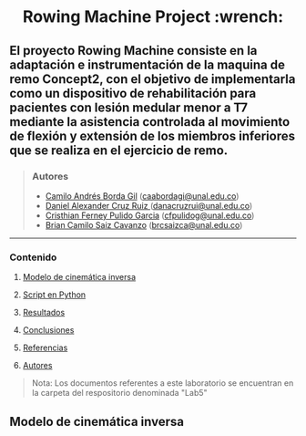 
<h1 align="center"> Rowing Machine Project :wrench: </h1> 

El proyecto Rowing Machine consiste en la adaptación e instrumentación de la maquina de remo Concept2, con el objetivo de implementarla como un dispositivo de rehabilitación para pacientes con lesión medular menor a T7 mediante la asistencia controlada al movimiento de flexión y extensión de los miembros inferiores que se realiza en el ejercicio de remo. 
---
> ### Autores
> 
> - [Camilo Andrés Borda Gil](https://github.com/Canborda) (caabordagi@unal.edu.co) 
> - [Daniel Alexander Cruz Ruiz ](https://github.com/Danacruzrui) (danacruzrui@unal.edu.co) 
> - [Cristhian Ferney Pulido Garcia](https://github.com/CristhianPu) (cfpulidog@unal.edu.co) 
> - [Brian Camilo Saiz Cavanzo](https://github.com/briansaiz) (brcsaizca@unal.edu.co)
---
### Contenido

1. [Modelo de cinemática inversa](#modelo-de-cinemática-inversa)
1. [Script en Python](#script-en-python-snake)
1. [Resultados](#resultados)
3. [Conclusiones](#conclusiones-page_facing_up)
5. [Referencias](#referencias-openbook)

6. [Autores](#autores-blacknib)

>Nota: Los documentos referentes a este laboratorio se encuentran en la carpeta del respositorio denominada "Lab5"

## Modelo de cinemática inversa
